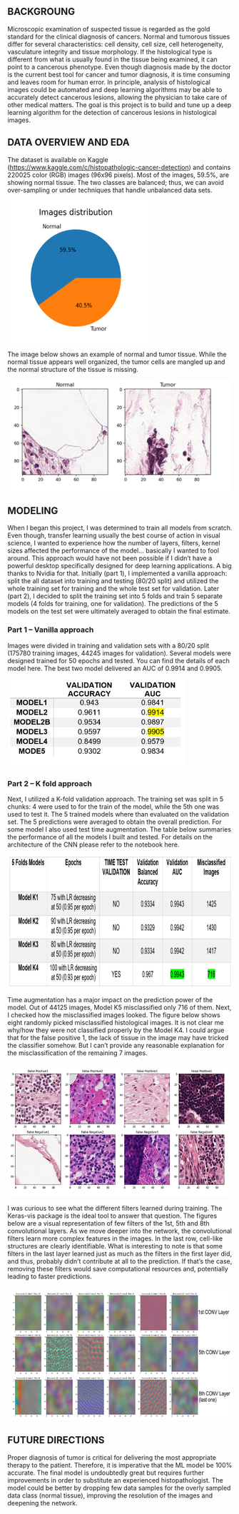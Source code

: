## BACKGROUNG

Microscopic examination of suspected tissue is regarded as the gold standard for the clinical diagnosis of cancers. Normal and tumorous tissues differ for several characteristics: cell density, cell size, cell heterogeneity, vasculature integrity and tissue morphology. If the histological type is different from what is usually found in the tissue being examined, it can point to a cancerous phenotype. 
Even though diagnosis made by the doctor is the current best tool for cancer and tumor diagnosis, it is time consuming and leaves room for human error. In principle, analysis of histological images could be automated and deep learning algorithms may be able to accurately detect cancerous lesions, allowing the physician to take care of other medical matters.
The goal is this project is to build and tune up a deep learning algorithm for the detection of cancerous lesions in histological images. 

## DATA OVERVIEW AND EDA
The dataset is available on Kaggle (https://www.kaggle.com/c/histopathologic-cancer-detection) and contains 220025 color (RGB) images (96x96 pixels). Most of the images, 59.5%, are showing normal tissue. The two classes are balanced; thus, we can avoid over-sampling or under techniques that handle unbalanced data sets.

<img src="https://github.com/Gianl-msi/Histopathologic-Cancer-Detection/blob/main/Figures/distribution.JPG" width="320" height="320"/>

The image below shows an example of normal and tumor tissue. While the normal tissue appears well organized, the tumor cells are mangled up and the normal structure of the tissue is missing.

<img src="https://github.com/Gianl-msi/Histopathologic-Cancer-Detection/blob/main/Figures/image%20example.JPG" width="500" height="250"/>

## MODELING
When I began this project, I was determined to train all models from scratch. Even though, transfer learning usually the best course of action in visual science, I wanted to experience how the number of layers, filters, kernel sizes affected the performance of the model… basically I wanted to fool around. This approach would have not been possible if I didn’t have a powerful desktop specifically designed for deep learning applications. A big thanks to Nvidia for that. 
Initially (part 1), I implemented a vanilla approach: split the all dataset into training and testing (80/20 split) and utilized the whole training set for training and the whole test set for validation. Later (part 2), I decided to split the training set into 5 folds and train 5 separate models (4 folds for training, one for validation). The predictions of the 5 models on the test set were ultimately averaged to obtain the final estimate.

### Part 1 – Vanilla approach
Images were divided in training and validation sets with a 80/20 split (175780 training images, 44245 images for validation). Several models were designed trained for 50 epochs and tested. You can find the details of each model here. The best two model delivered an AUC of 0.9914 and 0.9905.

<img src="https://github.com/Gianl-msi/Histopathologic-Cancer-Detection/blob/main/Figures/table%20-%20%20metrics.jpg" width="400" height="200"/>

### Part 2 – K fold approach
Next, I utilized a K-fold validation approach. The training set was split in 5 chunks: 4 were used to for the train of the model, while the 5th one was used to test it. The 5 trained models where than evaluated on the validation set. The 5 predictions were averaged to obtain the overall prediction. For some model I also used test time augmentation. The table below summaries the performance of all the models I built and tested. For details on the architecture of the CNN please refer to the notebook here. 

<img src="https://github.com/Gianl-msi/Histopathologic-Cancer-Detection/blob/main/Figures/table%20-%20metrics%202.jpg" width="900" height="300"/>

Time augmentation has a major impact on the prediction power of the model. Out of 44125 images, Model K5 misclassified only 716 of them. Next, I checked how the misclassified images looked. The figure below shows eight randomly picked misclassified histological images. It is not clear me why/how they were not classified properly by the Model K4. I could argue that for the false positive 1, the lack of tissue in the image may have tricked the classifier somehow. But I can’t provide any reasonable explanation for the misclassification of the remaining 7 images.

<img src="https://github.com/Gianl-msi/Histopathologic-Cancer-Detection/blob/main/Figures/misclassfied.JPG" width="700" height="300"/>

I was curious to see what the different filters learned during training. The Keras-vis package is the ideal tool to answer that question. The figures below are a visual representation of few filters of the 1st, 5th and 8th convolutional layers. As we move deeper into the network, the convolutional filters learn more complex features in the images. In the last row, cell-like structures are clearly identifiable. What is interesting to note is that some filters in the last layer learned just as much as the filters in the first layer did, and thus, probably didn’t contribute at all to the prediction. If that’s the case, removing these filters would save computational resources and, potentially leading to faster predictions. 

<img src="https://github.com/Gianl-msi/Histopathologic-Cancer-Detection/blob/main/Figures/filters.JPG" width="900" height="300"/>

## FUTURE DIRECTIONS
Proper diagnosis of tumor is critical for delivering the most appropriate therapy to the patient. Therefore, it is imperative that the ML model be 100% accurate. The final model is undoubtedly great but requires further improvements in order to substitute an experienced histopathologist. The model could be better by dropping few data samples for the overly sampled data class (normal tissue), improving the resolution of the images and deepening the network. 



